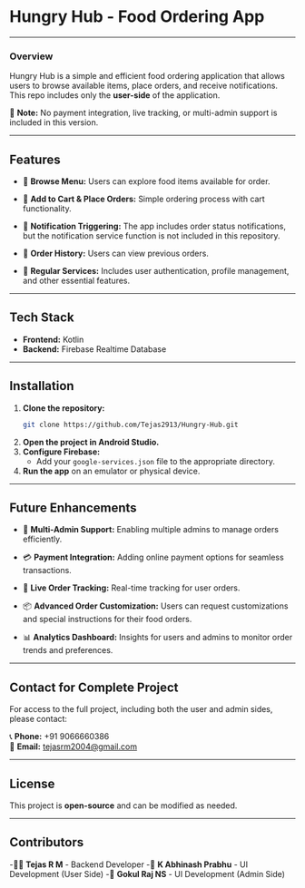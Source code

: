 # **Hungry Hub - Food Ordering App**

---

### Overview
Hungry Hub is a simple and efficient food ordering application that allows users to browse available items, place orders, and receive notifications. This repo includes only the **user-side** of the application. 

🚫 **Note:** No payment integration, live tracking, or multi-admin support is included in this version.

---

## Features
- 📜 **Browse Menu:** Users can explore food items available for order.

- 🛒 **Add to Cart & Place Orders:** Simple ordering process with cart functionality.

- 🔔 **Notification Triggering:** The app includes order status notifications, but the notification service function is not included in this repository.

- 📌 **Order History:** Users can view previous orders.

- 🔄 **Regular Services:** Includes user authentication, profile management, and other essential features.

---

## Tech Stack
- **Frontend:** Kotlin
- **Backend:** Firebase Realtime Database

---

## Installation
1. **Clone the repository:**
   ```sh
   git clone https://github.com/Tejas2913/Hungry-Hub.git
   ```
2. **Open the project in Android Studio.**
3. **Configure Firebase:**
   - Add your `google-services.json` file to the appropriate directory.
4. **Run the app** on an emulator or physical device.

---

## Future Enhancements
- 🏢 **Multi-Admin Support:** Enabling multiple admins to manage orders efficiently.

- 💳 **Payment Integration:** Adding online payment options for seamless transactions.

- 🚚 **Live Order Tracking:** Real-time tracking for user orders.

- 📦 **Advanced Order Customization:** Users can request customizations and special instructions for their food orders.

- 📊 **Analytics Dashboard:** Insights for users and admins to monitor order trends and preferences.

---

## Contact for Complete Project
For access to the full project, including both the user and admin sides, please contact:

📞 **Phone:** +91 9066660386  
📧 **Email:** tejasrm2004@gmail.com  

---

## License
This project is **open-source** and can be modified as needed.

---

## Contributors
-👨‍💻 **Tejas R M** - Backend Developer
-🎨 **K Abhinash Prabhu** - UI Development (User Side)
-🔧 **Gokul Raj NS** - UI Development (Admin Side)

